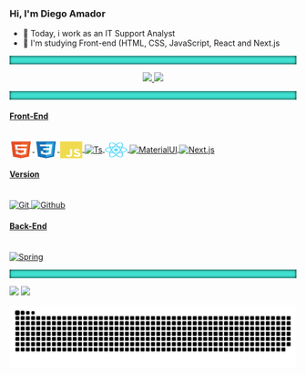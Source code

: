 ### Hi, I'm Diego Amador

- 🔭 Today, i work as an IT Support Analyst
- 🌱 I'm studying Front-end (HTML, CSS, JavaScript, React and Next.js
<hr style="height:15px; border:0; background:#40e0d0; box-shadow:0px 0px 5px #000000 inset;"/>
<div align="center">
  <a href="https://github.com/D13GO91">
  <img height="150em" src="https://github-readme-stats.vercel.app/api?username=D13GO91&show_icons=true&theme=dark&include_all_commits=true&count_private=true"/>
  <img height="150em" src="https://github-readme-stats.vercel.app/api/top-langs/?username=D13GO91&layout=compact&langs_count=7&theme=dark"/>
</div>
<hr style="height:15px; border:0; background:#40e0d0; box-shadow:0px 0px 5px #000000 inset;"/>
  <h4>Front-End</h4>
<div style="display: inline_block"><br>
  <img align="center" alt="HTML" height="30" width="40" src="https://raw.githubusercontent.com/devicons/devicon/master/icons/html5/html5-original.svg">
  <img align="center" alt="CSS" height="30" width="40" src="https://raw.githubusercontent.com/devicons/devicon/master/icons/css3/css3-original.svg">
  <img align="center" alt="Js" height="30" width="40" src="https://raw.githubusercontent.com/devicons/devicon/master/icons/javascript/javascript-plain.svg">
  <img align="center" alt="Ts" height="30" width="40" src="https://cdn.jsdelivr.net/gh/devicons/devicon/icons/typescript/typescript-original.svg">
  <img align="center" alt="React" height="30" width="40" src="https://raw.githubusercontent.com/devicons/devicon/master/icons/react/react-original.svg">
  <img align="center" alt="MaterialUI" height="30" width="40" src="https://cdn.jsdelivr.net/gh/devicons/devicon/icons/materialui/materialui-original.svg">
  <img align="center" alt="Next.js" height="30" width="40" src="https://cdn.jsdelivr.net/gh/devicons/devicon/icons/nextjs/nextjs-original-wordmark.svg">
</div> 
  <h4>Version</h4> 
<div style="display: inline_block"><br>
  <img align="center" alt="Git" height="30" width="40" src="https://cdn.jsdelivr.net/gh/devicons/devicon/icons/git/git-original.svg">
  <img align="center" alt="Github" height="30" width="40" src="https://cdn.jsdelivr.net/gh/devicons/devicon/icons/github/github-original.svg">
</div>
  <h4>Back-End</h4>
<div style="display: inline_block"><br>
  <img align="center" alt="Spring" height="30" width="40" src="https://cdn.jsdelivr.net/gh/devicons/devicon/icons/spring/nodejs-original.svg">

</div>
  
  
<hr style="height:15px; border:0; background:#40e0d0; box-shadow:0px 0px 5px #000000 inset;"/>  
  
<div>
    <a href="https://www.linkedin.com/in/diego-amador-2305/" target="_blank"><img src="https://img.shields.io/badge/-LinkedIn-%230077B5?style=for-the-badge&logo=linkedin&logoColor=white" target="_blank"></a>
  <a href = "mailto:diego.sbo.d1@gmail.com"><img src="https://img.shields.io/badge/-Gmail-%23333?style=for-the-badge&logo=gmail&logoColor=white" target="_blank"></a>
</div>
  
  ![Snake animation](https://github.com/D13GO91/D13GO91/blob/output/github-contribution-grid-snake.svg)
  
